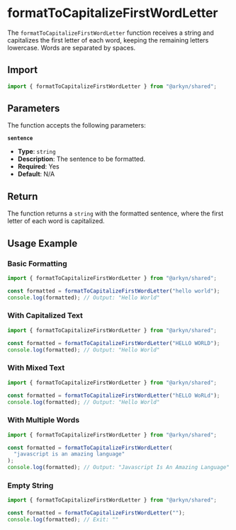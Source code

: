 # formatToCapitalizeFirstWordLetter

The `formatToCapitalizeFirstWordLetter` function receives a string and capitalizes the first letter of each word, keeping the remaining letters lowercase. Words are separated by spaces.

## Import

```ts
import { formatToCapitalizeFirstWordLetter } from "@arkyn/shared";
```

## Parameters

The function accepts the following parameters:

**`sentence`**

- **Type**: `string`
- **Description**: The sentence to be formatted.
- **Required**: Yes
- **Default**: N/A

## Return

The function returns a `string` with the formatted sentence, where the first letter of each word is capitalized.

## Usage Example

### Basic Formatting

```javascript
import { formatToCapitalizeFirstWordLetter } from "@arkyn/shared";

const formatted = formatToCapitalizeFirstWordLetter("hello world");
console.log(formatted); // Output: "Hello World"
```

### With Capitalized Text

```javascript
import { formatToCapitalizeFirstWordLetter } from "@arkyn/shared";

const formatted = formatToCapitalizeFirstWordLetter("HELLO WORLD");
console.log(formatted); // Output: "Hello World"
```

### With Mixed Text

```javascript
import { formatToCapitalizeFirstWordLetter } from "@arkyn/shared";

const formatted = formatToCapitalizeFirstWordLetter("hELLO WoRLd");
console.log(formatted); // Output: "Hello World"
```

### With Multiple Words

```javascript
import { formatToCapitalizeFirstWordLetter } from "@arkyn/shared";

const formatted = formatToCapitalizeFirstWordLetter(
  "javascript is an amazing language"
);
console.log(formatted); // Output: "Javascript Is An Amazing Language"
```

### Empty String

```javascript
import { formatToCapitalizeFirstWordLetter } from "@arkyn/shared";

const formatted = formatToCapitalizeFirstWordLetter("");
console.log(formatted); // Exit: ""
```
